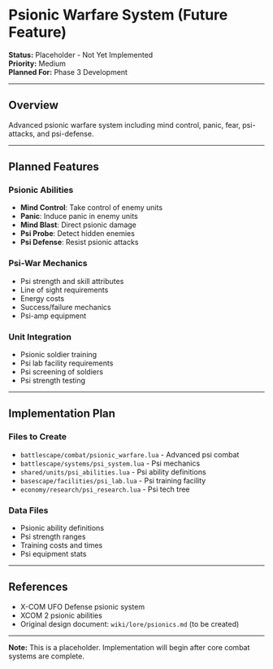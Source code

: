# Psionic Warfare System (Future Feature)

**Status:** Placeholder - Not Yet Implemented  
**Priority:** Medium  
**Planned For:** Phase 3 Development

---

## Overview

Advanced psionic warfare system including mind control, panic, fear, psi-attacks, and psi-defense.

---

## Planned Features

### Psionic Abilities
- **Mind Control**: Take control of enemy units
- **Panic**: Induce panic in enemy units
- **Mind Blast**: Direct psionic damage
- **Psi Probe**: Detect hidden enemies
- **Psi Defense**: Resist psionic attacks

### Psi-War Mechanics
- Psi strength and skill attributes
- Line of sight requirements
- Energy costs
- Success/failure mechanics
- Psi-amp equipment

### Unit Integration
- Psionic soldier training
- Psi lab facility requirements
- Psi screening of soldiers
- Psi strength testing

---

## Implementation Plan

### Files to Create
- `battlescape/combat/psionic_warfare.lua` - Advanced psi combat
- `battlescape/systems/psi_system.lua` - Psi mechanics
- `shared/units/psi_abilities.lua` - Psi ability definitions
- `basescape/facilities/psi_lab.lua` - Psi training facility
- `economy/research/psi_research.lua` - Psi tech tree

### Data Files
- Psionic ability definitions
- Psi strength ranges
- Training costs and times
- Psi equipment stats

---

## References

- X-COM UFO Defense psionic system
- XCOM 2 psionic abilities
- Original design document: `wiki/lore/psionics.md` (to be created)

---

**Note:** This is a placeholder. Implementation will begin after core combat systems are complete.
